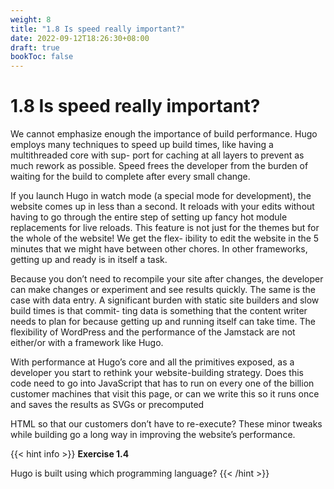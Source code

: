```yaml
---
weight: 8
title: "1.8 Is speed really important?"
date: 2022-09-12T18:26:30+08:00
draft: true
bookToc: false
---
```


# 1.8 Is speed really important?

We cannot emphasize enough the importance of build performance. Hugo employs many techniques to speed up build times, like having a multithreaded core with sup- port for caching at all layers to prevent as much rework as possible. Speed frees the developer from the burden of waiting for the build to complete after every small change.

If you launch Hugo in watch mode (a special mode for development), the website comes up in less than a second. It reloads with your edits without having to go through the entire step of setting up fancy hot module replacements for live reloads. This feature is not just for the themes but for the whole of the website! We get the flex- ibility to edit the website in the 5 minutes that we might have between other chores. In other frameworks, getting up and ready is in itself a task.

Because you don’t need to recompile your site after changes, the developer can make changes or experiment and see results quickly. The same is the case with data entry. A significant burden with static site builders and slow build times is that commit- ting data is something that the content writer needs to plan for because getting up and running itself can take time. The flexibility of WordPress and the performance of the Jamstack are not either/or with a framework like Hugo.

With performance at Hugo’s core and all the primitives  exposed, as  a developer you start to rethink your website-building strategy. Does this code need to go into JavaScript that has to run on every one of the billion customer machines that visit this page, or can we write this so it runs once and saves the results as SVGs or precomputed

HTML so that our customers don’t have to re-execute? These minor tweaks while building go a long way in improving the website’s performance.

{{< hint info >}}
**Exercise 1.4**

Hugo is built using which programming language?
{{< /hint >}}